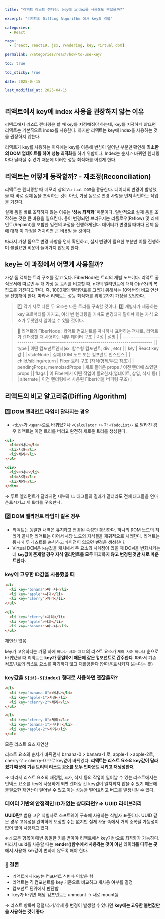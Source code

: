 ```yaml
---
title: "리액트 리스트 렌더링: key에 index를 사용해도 괜찮을까?"

excerpt: "리액트의 Diffing Algorithm 에서 key의 역할"

categories:
  - React

tags:
  - [react, react19, jsx, rendering, key, virtual dom]

permalink: /categories/react/how-to-use-key/

toc: true

toc_sticky: true

date: 2025-04-15

last_modified_at: 2025-04-15
---
```


## 리액트에서 key에 index 사용을 권장하지 않는 이유

리액트에서 리스트 렌더링을 할 때 key를 지정해줘야 하는데, key를 지정하지 않으면 리액트는 기본적으로 index를 사용한다. 하지만 리액트는 key에 index를 사용하는 것을 권장하지 않는다.

리액트가 key를 사용하는 이유에는 key를 이용해 변경이 일어난 부분만 확인해 **최소한의 DOM 업데이트를 하여 성능 최적화**를 하기 위함이다. Index는 순서가 바뀌면 렌더링마다 달라질 수 있기 때문에 이러한 성능 최적화를 어렵게 한다.

## 리액트는 어떻게 동작할까? - 재조정(Reconciliation)

리액트는 렌더링할 때 메모리 상의 `Virtual DOM`을 활용한다. 데이터의 변경이 발생했을 때 바로 실제 돔을 조작하는 것이 아닌, 가상 돔으로 변경 사항을 먼저 확인하는 작업을 거친다.

실제 돔을 바로 조작하지 않는 이유는 **‘성능 최적화’** 때문이다. 일반적으로 실제 돔을 조작하는 것은 큰 비용을 일으킨다. 돔이 변경되면 브라우저는 리플로우(Reflow) 및 리페인트(Repaint)를 포함한 일련의 과정을 진행하게된다. 데이터가 변경될 때마다 전체 돔에 대해 이 과정을 거치려면 큰 비용일 들 것이다.

따라서 가상 돔으로 변경 사항을 먼저 확인하고, 실제 변경이 필요한 부분만 이를 진행하며 불필요한 비용이 들어가지 않도록 한다.

## key는 이 과정에서 어떻게 사용될까?

가상 돔 객체는 트리 구조를 갖고 있다. FiberNode는 트리의 개별 노드이다. 리액트 공식문서에 따르면 두 개 가상 돔 트리를 비교할 때, n개의 엘리먼트에 대해 O(n^3)의 복잡도를 가진다고 한다. 즉, 1000개의 엘리먼트를 그리기 위해서는 10억 번의 비교 연산을 진행해야 한다. 따라서 리액트는 성능 최적화를 위해 2가지 가정을 도입한다.

> 1️⃣ 각기 서로 다른 두 요소는 다른 트리를 구축할 것이다.
> 2️⃣ 개발자가 제공하는 key 프로퍼티를 가지고, 여러 번 렌더링을 거쳐도 변경되지 말아야 하는 자식 요소가 무엇인지 알아낼 수 있을 것이다.

> 📌 리액트의 FiberNode : 리액트 컴포넌트를 하나하나 표현하는 객체로, 리액트가 렌더링할 때 사용하는 내부 데이터 구조
> | 속성 | 설명 |
> | --------------------------- | ---------------------------------------------------------- |
> | type | 어떤 컴포넌트인지(ex. 함수형 컴포넌트, div , etc) |
> | key | React key 값 |
> | stateNode | 실제 DOM 노드 또는 컴포넌트 인스턴스 |
> | child/sibling/return | Fiber 트리 구조 (자식/형제/부모 참조) |
> | pendingProps, memoizedProps | 새로 들어온 props / 이전 렌더에 쓰였던 props |
> | flags | 이 Fiber에서 어떤 작업이 필요한지(업데이트, 삽입, 삭제 등) |
> | alternate | 이전 렌더링에서 사용된 Fiber(더블 버퍼링 구조) |

## 리액트의 비교 알고리즘(Diffing Algorithm)

### 1️⃣ DOM 엘리먼트 타입이 달라지는 경우

- `<div>`가 `<span>`으로 바뀌었거나 `<Calculator />` 가 `<TodoList/>` 로 달라진 경우 리액트는 이전 트리를 버리고 완전히 새로운 트리를 생성한다.

```html
<ul>
  <li>바나나</li>
  <li>사과</li>
  <li>체리</li>
</ul>
```

```html
<div>
  <li>바나나</li>
  <li>사과</li>
  <li>체리</li>
</div>
```

⇒ 루트 엘리먼트가 달라지면 내부의 `li` 태그들의 결과가 같더라도 전체 태그들을 언마운트시키고 새 트리를 구축한다.

### 2️⃣ DOM 엘리먼트 타입이 같은 경우

- 리액트는 동일한 내역은 유지하고 변경된 속성만 갱신한다. 하나의 DOM 노드의 처리가 끝나면 리액트는 이어서 해당 노드의 자식들을 재귀적으로 처리한다. 리액트는 동시에 두 리스트를 순회하고 차이점이 있으면 변경을 생성한다.
- Virtual DOM은 `key`값을 캐치해서 두 요소의 차이점이 있을 때 DOM을 변화시키는데 **`key`값이 존재할 경우 자식 엘리먼트를 모두 파괴하지 않고 변경된 것만 새로 마운트한다.**

### key에 고유한 ID값을 사용했을 때

```html
<ul>
  <li key="banana">바나나</li>
  <li key="apple">사과</li>
  <li key="cherry">체리</li>
</ul>
```

```html
<ul>
  <li key="cherry">체리</li>
  <li key="apple">사과</li>
  <li key="banana">바나나</li>
</ul>
```

재연산 없음

key가 고유하다는 가정 하에 `바나나-사과-체리` 의 리스트 요소가 `체리-사과-바나나` 순으로 바뀌었을 때 리액트는 **key가 동일하기 때문에 같은 컴포넌트로 간주한다.** 따라서 기존 컴포넌트의 리스트 요소를 파괴하지 않고 재활용한다.(언마운트시키지 않는다는 뜻)

### key값을 `${id}-${index}` 형태로 사용하면 괜찮을까?

```html
<ul>
  <li key="banana-0">바나나</li>
  <li key="apple-1">사과</li>
  <li key="cherry-2">체리</li>
</ul>
```

```html
<ul>
  <li key="cherry-0">체리</li>
  <li key="banana-1">바나나</li>
  <li key="apple-2">사과</li>
</ul>
```

모든 리스트 요소 재연산

리스트 요소의 순서가 바뀌면서 banana-0 > banana-1 로, apple-1 > apple-2로, cherry-2 > cherry-0 으로 key값이 바뀌었다. **리액트는 리스트 요소의 key값이 달라졌기 때문에 기존 트리의 리스트 요소를 모두 언마운트 시키고 재생성한다.**

⇒ 따라서 리스트 요소의 재정렬, 추가, 삭제 등의 작업이 일어날 수 있는 리스트에서는 인덱스 요소를 key에 사용하게 되면 렌더링 간 key값이 일치되지 않을 수 있기 때문에 불필요한 재연산이 일어날 수 있고 이는 성능을 떨어트리고 버그를 발생시킬 수 있다.

### 데이터 기반의 안정적인 ID가 없는 상태라면? ⇒ UUID 라이브러리

**UUID란?** 범용 고유 식별자로 소프트웨어 구축에 사용하는 식별자 표준이다. UUID 같은 경우 고유성을 완벽하게 보장할 수는 없지만 실제 사용 속에서 거의 중복될 가능성이 없어 많이 사용하고 있다.

`주의` 모든 항목이 매번 동일한 키를 받아야 리액트에서 key기반으로 최적화가 가능하다. 따라서 uuid를 사용할 때는 **render()함수에서 사용하는 것이 아닌 데이터를 다루는 곳**에서 사용해 key값이 변하지 않도록 해야 한다.

### 📌 결론

- 리액트에서 key는 컴포넌트 식별자 역할을 함
- 리액트는 각 컴포넌트를 key 기준으로 비교하고 재사용 여부를 결정
- 컴포넌트 단위에서 판단함
- key가 바뀌면 해당 컴포넌트는 unmount → 새로 mount됨

⇒ 리스트 항목이 정렬/추가/삭제 등 변경이 발생할 수 있다면 **key에는 고유한 불변값만을 사용하는 것이 좋다**
